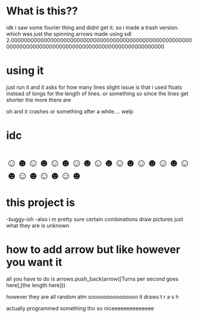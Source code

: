 # What is this??
idk i saw some fourier thing and didnt get it. so i made a trash version. which was just the spinning arrows
made using sdl 2.0000000000000000000000000000000000000000000000000000000000000000000000000000000000000000000000000000000

# using it
just run it and it asks for how many lines
slight issue is that i used floats instead of longs for the length of lines. or something so since the lines get shorter the more there are

oh and it crashes or something after a while....
welp

# idc

# ☺☻☺☻☺☻☺☻☺☻☺☻☺☻☺☻☺☻☺☻☺☻☺☻

# this project is 

-buggy-ish
-also i m pretty sure certain combinations draw pictures just what they are is unknown


# how to add arrow but like however you want it
all you have to do is arrows.push_back(arrow([Turns per second goes here],[the length here]))

however they are all random atm sooooooooooooooo it draws t r a s h


actually programmed something tho so niceeeeeeeeeeeeee
